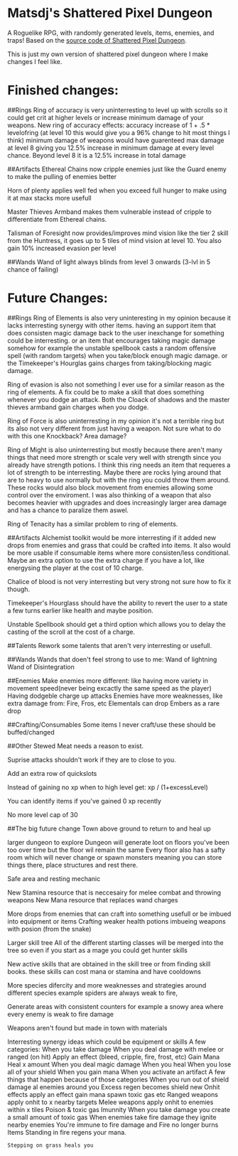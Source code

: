 # Matsdj's Shattered Pixel Dungeon

A Roguelike RPG, with randomly generated levels, items, enemies, and traps! Based on the [source code of Shattered Pixel Dungeon](https://github.com/00-Evan/shattered-pixel-dungeon).

This is just my own version of shattered pixel dungeon where I make changes I feel like.

# Finished changes:
##Rings
Ring of accuracy is very uninterresting to level up with scrolls so it could get crit at higher levels or increase minimum damage of your weapons.
New ring of accuracy effects:
accuracy increase of 1 + .5 * levelofring (at level 10 this would give you a 96% change to hit most things I think)
minimum damage of weapons would have guarenteed max damage at level 8 giving you 12.5% increase in minimum damage at every level
chance. Beyond level 8 it is a 12.5% increase in total damage

##Artifacts
Ethereal Chains now cripple enemies just like the Guard enemy to make the pulling of enemies better

Horn of plenty applies well fed when you exceed full hunger to make using it at max stacks more usefull

Master Thieves Armband makes them vulnerable instead of cripple to differentiate from Ethereal chains.

Talisman of Foresight now provides/improves mind vision like the tier 2 skill from the Huntress, it goes up to 5 tiles of mind vision at level 10. You also gain 10% increased evasion per level

##Wands
Wand of light always blinds from level 3 onwards (3-lvl in 5 chance of failing)

# Future Changes:
##Rings
Ring of Elements is also very uninteresting in my opinion because it lacks interresting synergy with other items. having an support item that does consisten magic damage back to the user inexchange for something could be interresting. or an item that encourages taking magic damage somehow for example the unstable spellbook casts a random offensive spell (with random targets) when you take/block enough magic damage. or the Timekeeper's Hourglas gains charges from taking/blocking magic damage.

Ring of evasion is also not something I ever use for a similar reason as the ring of elements. A fix could be to make a skill that does something whenever you dodge an attack.
	Both the Cloack of shadows and the master thieves armband gain charges when you dodge.

Ring of Force is also uninterresting in my opinion it's not a terrible ring but its also not very different from just having a weapon. Not sure what to do with this one
	Knockback?
	Area damage?

Ring of Might is also uninterresting but mostly because there aren't many things that need more strength or scale very well with strength since you already have strength potions. I think this ring needs an item that requeres a lot of strength to be interresting. Maybe there are rocks lying around that are to heavy to use normally but with the ring you could throw them around. These rocks would also block movement from enemies allowing some control over the enviroment. I was also thinking of a weapon that also becomes heavier with upgrades and does increasingly larger area damage and has a chance to paralize them aswel.

Ring of Tenacity has a similar problem to ring of elements.

##Artifacts
Alchemist toolkit would be more interresting if it added new drops from enemies and grass that could be crafted into items. It also would be more usable if consumable items where more consisten/less conditional. Maybe an extra option to use the extra charge if you have a lot, like energysing the player at the cost of 10 charge.

Chalice of blood is not very interresting but very strong not sure how to fix it though.

Timekeeper's Hourglass should have the ability to revert the user to a state a few turns earlier like health and maybe position.

Unstable Spellbook should get a third option which allows you to delay the casting of the scroll at the cost of a charge.

##Talents
Rework some talents that aren't very interresting or usefull.

##Wands
Wands that doen't feel strong to use to me:
	Wand of lightning
	Wand of Disintegration

##Enemies
Make enemies more different:
	like having more variety in movement speed(never being excactly the same speed as the player)
	Having dodgeble charge up attacks
	Enemies have more weaknesses, like extra damage from: Fire, Fros, etc
Elementals can drop Embers as a rare drop

##Crafting/Consumables
Some items I never craft/use these should be buffed/changed

##Other
Stewed Meat needs a reason to exist.

Suprise attacks shouldn't work if they are to close to you.

Add an extra row of quickslots

Instead of gaining no xp when to high level get: xp / (1+excessLevel)

You can identify items if you've gained 0 xp recently

No more level cap of 30

##The big future change
Town above ground to return to and heal up

larger dungeon to explore
Dungeon will generate loot on floors you've been too over time but the floor wil remain the same
Every floor also has a safty room which will never change or spawn monsters meaning you can store things there, place structures and rest there.

Safe area and resting mechanic

New Stamina resource that is neccesairy for melee combat and throwing weapons
New Mana resource that replaces wand charges

More drops from enemies that can craft into something usefull or be imbued into equipment or items
	Crafting weaker health potions
	imbueing weapons with posion (from the snake)

Larger skill tree
	All of the different starting classes will be merged into the tree so even if you start as a mage you could get hunter skills

New active skills that are obtained in the skill tree or from finding skill books. these skills can cost mana or stamina and have cooldowns

More species difercity and more weaknesses and strategies around different species
	example spiders are always weak to fire, 
	
Generate areas with consistent counters for example a snowy area where every enemy is weak to fire damage

Weapons aren't found but made in town with materials

Interresting synergy ideas which could be equipment or skills
	A few categories:
		When you take damage
		When you deal damage with melee or ranged (on hit)
			Apply an effect (bleed, cripple, fire, frost, etc)
			Gain Mana
			Heal x amount
		When you deal magic damage
		When you heal
		When you lose all of your shield
		When you gain mana
		When you activate an artifact
	A few things that happen because of those categories
	When you run out of shield damage al enemies around you
	Excess regen becomes shield
	new Onhit effects
		apply an effect 
		gain mana
		spawn toxic gas
		etc
	Ranged weapons apply onhit to x nearby targets
	Melee weapons apply onhit to enemies within x tiles
	Poison & toxic gas Imunnity
	When you take damage you create a small amount of toxic gas
	When enemies take fire damage they ignite nearby enemies
	You're immune to fire damage and Fire no longer burns Items
	Standing in fire regens your mana.
	
	Stepping on grass heals you
	